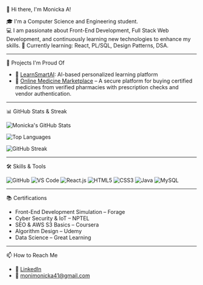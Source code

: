 👋 Hi there, I'm Monicka A!

🎓 I'm a Computer Science and Engineering student.  
💻 I am passionate about Front-End Development, Full Stack Web Development, and continuously learning new technologies to enhance my skills. 
🌱 Currently learning: React, PL/SQL, Design Patterns, DSA.

---

 🚀 Projects I'm Proud Of
- 🔗 [LearnSmartAI](https://github.com/monickaa/LEARN-SMART-AI): AI-based personalized learning platform  
- 🏥 [Online Medicine Marketplace](https://github.com/monickaa/A-trusted-online-marketplace-for-certified-medicines) – A secure platform for buying certified medicines from verified pharmacies with prescription checks and vendor authentication.



---

 📊 GitHub Stats & Streak

![Monicka's GitHub Stats](https://github-readme-stats.vercel.app/api?username=monickaa&show_icons=true&theme=radical)

![Top Languages](https://github-readme-stats.vercel.app/api/top-langs/?username=monickaa&layout=compact&theme=tokyonight)

![GitHub Streak](https://github-readme-streak-stats.herokuapp.com/?user=monickaa&theme=highcontrast)

---

🛠️ Skills & Tools

<p align="left">
  <img src="https://img.shields.io/badge/GitHub-181717?style=for-the-badge&logo=github&logoColor=white" alt="GitHub"/>
  <img src="https://img.shields.io/badge/VS%20Code-007ACC?style=for-the-badge&logo=visual-studio-code&logoColor=white" alt="VS Code"/>
  <img src="https://img.shields.io/badge/React-20232A?style=for-the-badge&logo=react&logoColor=61DAFB" alt="React.js"/>
  <img src="https://img.shields.io/badge/HTML5-E34F26?style=for-the-badge&logo=html5&logoColor=white" alt="HTML5"/>
  <img src="https://img.shields.io/badge/CSS3-1572B6?style=for-the-badge&logo=css3&logoColor=white" alt="CSS3"/>
  <img src="https://img.shields.io/badge/Java-ED8B00?style=for-the-badge&logo=java&logoColor=white" alt="Java"/>
  <img src="https://img.shields.io/badge/MySQL-005C84?style=for-the-badge&logo=mysql&logoColor=white" alt="MySQL"/>
</p>


---

 📚 Certifications
- Front-End Development Simulation – Forage
- Cyber Security & IoT – NPTEL  
- SEO & AWS S3 Basics – Coursera  
- Algorithm Design – Udemy  
- Data Science – Great Learning

---

 📫 How to Reach Me
- 💼 [LinkedIn](https://www.linkedin.com/in/monicka11)
- 📧 monimonicka41@gmail.com


